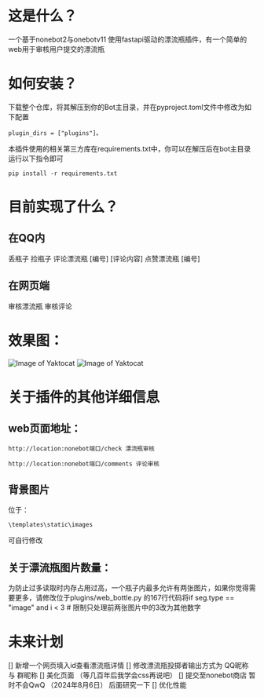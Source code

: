 # 这是什么？
一个基于nonebot2与onebotv11 使用fastapi驱动的漂流瓶插件，有一个简单的web用于审核用户提交的漂流瓶
# 如何安装？
下载整个仓库，将其解压到你的Bot主目录，并在pyproject.toml文件中修改为如下配置
```
plugin_dirs = ["plugins"]。
```
本插件使用的相关第三方库在requirements.txt中，你可以在解压后在bot主目录运行以下指令即可
```
pip install -r requirements.txt
```
# 目前实现了什么？
## 在QQ内
丢瓶子
捡瓶子
评论漂流瓶 [编号] [评论内容]
点赞漂流瓶 [编号]
## 在网页端
审核漂流瓶
审核评论
# 效果图：
![Image of Yaktocat](https://github.com/luosheng520qaq/nonebot_plugin_web_bottle/blob/master/example/bottles.png)
![Image of Yaktocat](https://github.com/luosheng520qaq/nonebot_plugin_web_bottle/blob/master/example/comments.png)
# 关于插件的其他详细信息
## web页面地址：
```
http://location:nonebot端口/check 漂流瓶审核

http://location:nonebot端口/comments 评论审核
```
## 背景图片
位于：
```
\templates\static\images
```
可自行修改
## 关于漂流瓶图片数量：
为防止过多读取时内存占用过高，一个瓶子内最多允许有两张图片，如果你觉得需要更多，请修改位于plugins/web_bottle.py 的167行代码将if seg.type == "image" and i < 3  # 限制只处理前两张图片中的3改为其他数字
# 未来计划
[] 新增一个网页填入id查看漂流瓶详情
[] 修改漂流瓶投掷者输出方式为 QQ昵称 与 群昵称
[] 美化页面 （等几百年后我学会css再说吧）
[] 提交至nonebot商店 暂时不会QwQ （2024年8月6日） 后面研究一下
[] 优化性能
